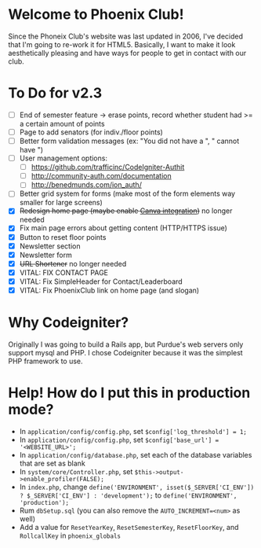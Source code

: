 # Welcome to Phoenix Club!
Since the Phoneix Club's website was last updated in 2006, I've decided that I'm going to re-work it for HTML5. Basically, I want to make it look aesthetically pleasing and have ways for people to get in contact with our club.

# To Do for v2.3
- [ ] End of semester feature -> erase points, record whether student had >= a certain amount of points
- [ ] Page to add senators (for indiv./floor points)
- [ ] Better form validation messages (ex: "You did not have a <field>", "<Field> cannot have <this>")
- [ ] User management options:
	- [ ] https://github.com/trafficinc/CodeIgniter-Authit
	- [ ] http://community-auth.com/documentation
	- [ ] http://benedmunds.com/ion_auth/
- [ ] Better grid system for forms (make most of the form elements way smaller for large screens)
- [X] ~~Redesign home page (maybe enable [Canva integration](https://www.canva.com/))~~ no longer needed
- [X] Fix main page errors about getting content (HTTP/HTTPS issue)
- [X] Button to reset floor points
- [X] Newsletter section
- [X] Newsletter form
- [X] ~~URL Shortener~~ no longer needed
- [X] VITAL: FIX CONTACT PAGE
- [X] VITAL: Fix SimpleHeader for Contact/Leaderboard
- [X] VITAL: Fix PhoenixClub link on home page (and slogan)

# Why Codeigniter?
Originally I was going to build a Rails app, but Purdue's web servers only support mysql and PHP. I chose Codeigniter because it was the simplest PHP framework to use.

# Help! How do I put this in production mode?
- In `application/config/config.php`, set `$config['log_threshold'] = 1;`
- In `application/config/config.php`, set `$config['base_url'] = '<WEBSITE_URL>';`
- In `application/config/database.php`, set each of the database variables that are set as blank
- In `system/core/Controller.php`, set `$this->output->enable_profiler(FALSE);`
- In `index.php`, change `define('ENVIRONMENT', isset($_SERVER['CI_ENV']) ? $_SERVER['CI_ENV'] : 'development');` to `define('ENVIRONMENT', 'production');`
- Rum `dbSetup.sql` (you can also remove the `AUTO_INCREMENT=<num>` as well)
- Add a value for `ResetYearKey`, `ResetSemesterKey`, `ResetFloorKey`, and `RollcallKey` in `phoenix_globals`
